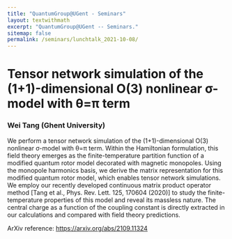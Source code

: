 ```yaml
---
title: "QuantumGroup@UGent - Seminars"
layout: textwithmath
excerpt: "QuantumGroup@UGent -- Seminars."
sitemap: false
permalink: /seminars/lunchtalk_2021-10-08/
---
```


# Tensor network simulation of the (1+1)-dimensional O(3) nonlinear σ-model with θ=π term
### Wei Tang (Ghent University)
 We perform a tensor network simulation of the (1+1)-dimensional O(3) nonlinear σ-model with θ=π term. Within the Hamiltonian formulation, this field theory emerges as the finite-temperature partition function of a modified quantum rotor model decorated with magnetic monopoles. Using the monopole harmonics basis, we derive the matrix representation for this modified quantum rotor model, which enables tensor network simulations. We employ our recently developed continuous matrix product operator method [Tang et al., Phys. Rev. Lett. 125, 170604 (2020)] to study the finite-temperature properties of this model and reveal its massless nature. The central charge as a function of the coupling constant is directly extracted in our calculations and compared with field theory predictions. 

ArXiv reference: https://arxiv.org/abs/2109.11324
